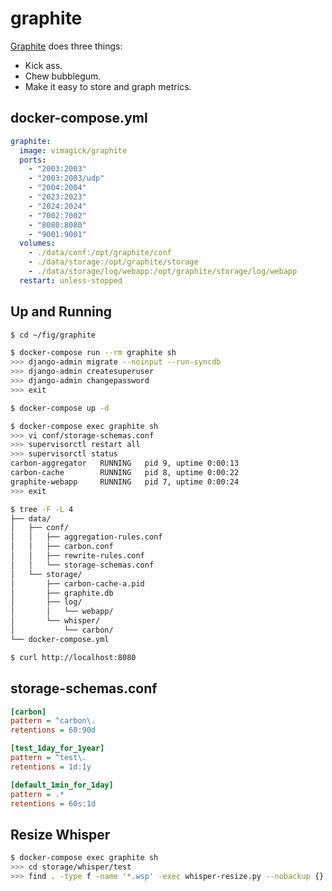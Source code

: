 graphite
========

[Graphite][1] does three things:

- Kick ass.
- Chew bubblegum.
- Make it easy to store and graph metrics.

## docker-compose.yml

```yaml
graphite:
  image: vimagick/graphite
  ports:
    - "2003:2003"
    - "2003:2003/udp"
    - "2004:2004"
    - "2023:2023"
    - "2024:2024"
    - "7002:7002"
    - "8080:8080"
    - "9001:9001"
  volumes:
    - ./data/conf:/opt/graphite/conf
    - ./data/storage:/opt/graphite/storage
    - ./data/storage/log/webapp:/opt/graphite/storage/log/webapp
  restart: unless-stopped
```

## Up and Running

```bash
$ cd ~/fig/graphite

$ docker-compose run --rm graphite sh
>>> django-admin migrate --noinput --run-syncdb
>>> django-admin createsuperuser
>>> django-admin changepassword
>>> exit

$ docker-compose up -d

$ docker-compose exec graphite sh
>>> vi conf/storage-schemas.conf
>>> supervisorctl restart all
>>> supervisorctl status
carbon-aggregator   RUNNING   pid 9, uptime 0:00:13
carbon-cache        RUNNING   pid 8, uptime 0:00:22
graphite-webapp     RUNNING   pid 7, uptime 0:00:24
>>> exit

$ tree -F -L 4
├── data/
│   ├── conf/
│   │   ├── aggregation-rules.conf
│   │   ├── carbon.conf
│   │   ├── rewrite-rules.conf
│   │   └── storage-schemas.conf
│   └── storage/
│       ├── carbon-cache-a.pid
│       ├── graphite.db
│       ├── log/
│       │   └── webapp/
│       └── whisper/
│           └── carbon/
└── docker-compose.yml

$ curl http://localhost:8080
```

## storage-schemas.conf

```ini
[carbon]
pattern = ^carbon\.
retentions = 60:90d

[test_1day_for_1year]
pattern = ^test\.
retentions = 1d:1y

[default_1min_for_1day]
pattern = .*
retentions = 60s:1d
```

## Resize Whisper

```bash
$ docker-compose exec graphite sh
>>> cd storage/whisper/test
>>> find . -type f -name '*.wsp' -exec whisper-resize.py --nobackup {} 1d:1y \;
```

[1]: http://graphiteapp.org/
